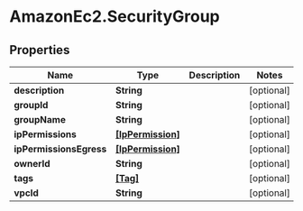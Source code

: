 # AmazonEc2.SecurityGroup

## Properties

Name | Type | Description | Notes
------------ | ------------- | ------------- | -------------
**description** | **String** |  | [optional] 
**groupId** | **String** |  | [optional] 
**groupName** | **String** |  | [optional] 
**ipPermissions** | [**[IpPermission]**](IpPermission.md) |  | [optional] 
**ipPermissionsEgress** | [**[IpPermission]**](IpPermission.md) |  | [optional] 
**ownerId** | **String** |  | [optional] 
**tags** | [**[Tag]**](Tag.md) |  | [optional] 
**vpcId** | **String** |  | [optional] 


